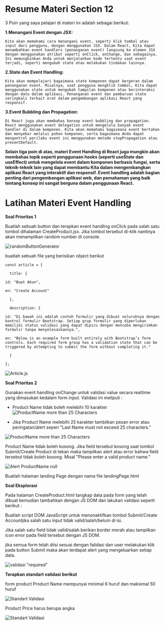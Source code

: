 # Resume Materi Section 12

3 Poin yang saya pelajari di materi ini adalah sebagai berikut: 


**1.Menangani Event dengan JSX:**

    Kita akan memahami cara menangani event, seperti klik tombol atau input dari pengguna, dengan menggunakan JSX. Dalam React, Kita dapat menambahkan event handlers (penanganan event) langsung ke elemen JSX dengan menggunakan atribut seperti onClick, onChange, dan sebagainya. Ini memungkinkan Anda untuk menjalankan kode tertentu saat event terjadi, seperti mengubah state atau melakukan tindakan lainnya.

**2.State dan Event Handling:**

    Kita akan mempelajari bagaimana state komponen dapat berperan dalam penanganan event. Misalnya, saat pengguna mengklik tombol, Kita dapat menggunakan state untuk mengubah tampilan komponen atau berinteraksi dengan data dalam aplikasi. Penanganan event dan pembaruan state seringkali terkait erat dalam pengembangan aplikasi React yang responsif.

**3.Event Bubbling dan Propagation:**

    Di React juga akan membahas konsep event bubbling dan propagation. React menggunakan event delegation untuk mengelola banyak event handler di dalam komponen. Kita akan memahami bagaimana event bertahan dan menyebar melalui pohon komponen, serta bagaimana Anda dapat mengontrol perilaku event ini menggunakan metode stopPropagation atau preventDefault.


**Selain tiga poin di atas, materi Event Handling di React juga mungkin akan membahas topik seperti penggunaan hooks (seperti useState dan useEffect) untuk mengelola event dalam komponen berbasis fungsi, serta teknik-teknik lain yang dapat membantu Kita dalam mengembangkan aplikasi React yang interaktif dan responsif. Event handling adalah bagian penting dari pengembangan aplikasi web, dan pemahaman yang baik tentang konsep ini sangat berguna dalam penggunaan React.**

# Latihan Materi Event Handling

**Soal Prioritas 1** 

Buatlah sebuah button dan terapkan event handling onClick pada salah satu tombol dihalaman CreateProduct.jsx. 
Jika tombol tersebut di-klik nantinya akan menampilkan random number di console.


![randomButtonGenerator](https://github.com/yuumens/react_Ahmad-Rizky-Has/blob/feat/Event-Handling/12_Event%20Handling/ScreenShots/Button%20Generate%20Random%20Number.png)


buatlah sebuah file yang berisikan object berikut

    const article = {

      title: {

    id: "Buat Akun",

    en: "Create Account"

      },

      description: {

    id: "Di bawah ini adalah contoh formulir yang dibuat seluruhnya dengan kontrol formulir Bootstrap. Setiap grup formulir yang diperlukan memiliki status validasi yang dapat dipicu dengan mencoba mengirimkan formulir tanpa menyelesaikannya.",

    en: "Below is an example form built entirely with Bootstrap’s form controls. Each required form group has a validation state that can be triggered by attempting to submit the form without completing it."

      }

    };

![Article.js](https://github.com/yuumens/react_Ahmad-Rizky-Has/blob/feat/Event-Handling/12_Event%20Handling/ScreenShots/file%20Article.js.png)


**Soal Prioritas 2**

Gunakan event handling onChange untuk validasi value secara realtime yang dimasukan kedalam form input. Validasi ini meliputi :
-    Product Name tidak boleh melebihi 10 karakter
  ![ProductName more than 25 Characters](https://github.com/yuumens/react_Ahmad-Rizky-Has/blob/feat/Event-Handling/12_Event%20Handling/ScreenShots/ProductName%20tidak%20Boleh%20lebih%20dari%2025%20karakter.png)

-    Jika Product Name melebihi 25 karakter tambilkan pesan error atau peringatan/alert seperi "Last Name must not exceed 25 characters."

  ![ProductName more than 25 Characters](https://github.com/yuumens/react_Ahmad-Rizky-Has/blob/feat/Event-Handling/12_Event%20Handling/ScreenShots/Error%20Jika%20ProductName%20lebih%20dari%2025%20karakter.png)

  
Product Name tidak boleh kosong. Jika field tersebut kosong saat tombol Submit/Create Product di tekan maka tampilkan alert atau error bahwa field tersebut tidak boleh kosong. Misal "Please enter a valid product name."

![Alert ProductName null](https://github.com/yuumens/react_Ahmad-Rizky-Has/blob/feat/Event-Handling/12_Event%20Handling/ScreenShots/Alert%20Jika%20ProductName%20Kosong.png)



Buatlah halaman landing Page dengan nama file landingPage.html


**Soal Eksplorasi**

Pada halaman CreateProduct.html tangkap data pada form yang telah dibuat kemudian tambahkan dengan JS DOM dan lakukan validasi seperti berikut :

Buatlah script DOM JavaScript untuk menonaktifkan tombol Submit/Create Accountjika salah satu input tidak valid/salah/belum di isi.


Jika salah satu field tidak valid/salah berikan border merah atau tampilkan icon error pada field tersebut dengan JS DOM.


jika semua form telah diisi sesuai dengan falidasi dan user melakukan klik pada button Submit maka akan terdapat alert yang mengeluarkan setiap data.



![validasi "required"](https://github.com/yuumens/react_Ahmad-Rizky-Has/blob/feat/HTML/04_HTML/ScreenShots/Required.png)


**Terapkan standart validasi berikut**

form product Product Name mempunyai minimal 6 huruf dan maksimal 50 huruf

![Standart Validasi](https://github.com/yuumens/react_Ahmad-Rizky-Has/blob/feat/HTML/04_HTML/ScreenShots/Validasi%20Product%20Name.png)


Product Price harus berupa angka

![Standart Validasi](https://github.com/yuumens/react_Ahmad-Rizky-Has/blob/feat/HTML/04_HTML/ScreenShots/Validasi%20Product%20Price.png)


